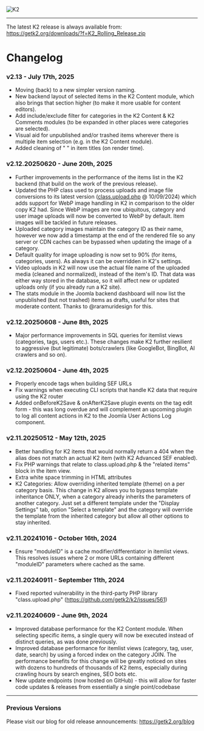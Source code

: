 ![K2](https://updates.getk2.org/images/k2_logo.png)
***

The latest K2 release is always available from: https://getk2.org/downloads/?f=K2_Rolling_Release.zip

# Changelog

### v2.13 - July 17th, 2025
- Moving (back) to a new simpler version naming.
- New backend layout of selected items in the K2 Content module, which also brings that section higher (to make it more usable for content editors).
- Add include/exclude filter for categories in the K2 Content & K2 Comments modules (to be expanded in other places were categories are selected).
- Visual aid for unpublished and/or trashed items wherever there is multiple item selection (e.g. in the K2 Content module).
- Added cleaning of "&nbsp;" in item titles (on render time).

### v2.12.20250620 - June 20th, 2025
- Further improvements in the performance of the items list in the K2 backend (that build on the work of the previous release).
- Updated the PHP class used to process uploads and image file conversions to its latest version ([class.upload.php](https://github.com/verot/class.upload.php) @ 10/09/2024) which adds support for WebP image handling in K2 in comparison to the older copy K2 had. Since WebP images are now ubiquitous, category and user image uploads will now be converted to WebP by default. Item images will be tackled in future releases.
- Uploaded category images maintain the category ID as their name, however we now add a timestamp at the end of the rendered file so any server or CDN caches can be bypassed when updating the image of a category.
- Default quality for image uploading is now set to 90% (for items, categories, users). As always it can be overridden in K2's settings.
- Video uploads in K2 will now use the actual file name of the uploaded media (cleaned and normalized), instead of the item's ID. That data was either way stored in the database, so it will affect new or updated uploads only (if you already run a K2 site).
- The stats module in the Joomla backend dashboard will now list the unpublished (but not trashed) items as drafts, useful for sites that moderate content. Thanks to @raramuridesign for this.

### v2.12.20250608 - June 8th, 2025
- Major performance improvements in SQL queries for itemlist views (categories, tags, users etc.). These changes make K2 further resilient to aggressive (but legitimate) bots/crawlers (like GoogleBot, BingBot, AI crawlers and so on).

### v2.12.20250604 - June 4th, 2025
- Properly encode tags when building SEF URLs
- Fix warnings when executing CLI scripts that handle K2 data that require using the K2 router
- Added onBeforeK2Save & onAfterK2Save plugin events on the tag edit form - this was long overdue and will complement an upcoming plugin to log all content actions in K2 to the Joomla User Actions Log component.

### v2.11.20250512 - May 12th, 2025
- Better handling for K2 items that would normally return a 404 when the alias does not match an actual K2 item (with K2 Advanced SEF enabled).
- Fix PHP warnings that relate to class.upload.php & the "related items" block in the item view.
- Extra white space trimming in HTML attributes
- K2 Categories: Allow overriding inherited template (theme) on a per category basis. This change in K2 allows you to bypass template inheritance ONLY, when a category already inherits the parameters of another category. Just set a different template under the "Display Settings" tab, option "Select a template" and the category will override the template from the inherited category but allow all other options to stay inherited.

### v2.11.20241016 - October 16th, 2024
- Ensure "moduleID" is a cache modifier/differentiator in itemlist views. This resolves issues where 2 or more URLs containing different "moduleID" parameters where cached as the same.

### v2.11.20240911 - September 11th, 2024
- Fixed reported vulnerability in the third-party PHP library "class.upload.php" (https://github.com/getk2/k2/issues/561)

### v2.11.20240609 - June 9th, 2024
- Improved database performance for the K2 Content module. When selecting specific items, a single query will now be executed instead of distinct queries, as was done previously.
- Improved database performance for itemlist views (category, tag, user, date, search) by using a forced index on the category JOIN. The performance benefits for this change will be greatly noticed on sites with dozens to hundreds of thousands of K2 items, especially during crawling hours by search engines, SEO bots etc.
- New update endpoints (now hosted on GitHub) - this will allow for faster code updates & releases from essentially a single point/codebase

---

### Previous Versions
Please visit our blog for old release announcements: https://getk2.org/blog
